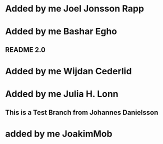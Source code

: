 # Added by me Joel Jonsson Rapp
# Added by me Bashar Egho

## README 2.0
# Added by me Wijdan Cederlid
# Added by me Julia H. Lonn
## This is a Test Branch from Johannes Danielsson
# added by me JoakimMob

